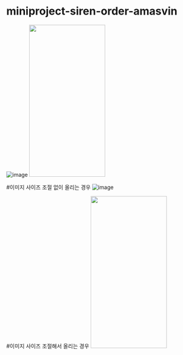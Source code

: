 # miniproject-siren-order-amasvin

![image](https://user-images.githubusercontent.com/84005648/146761647-f05559c6-eee2-4177-8d2b-fd1228977bea.png)
<img src="https://user-images.githubusercontent.com/84005648/146759753-933ca0ee-4a65-4ab2-98ef-df5a1972e2c9.png" width="200" height="400"/>




#이미지 사이즈 조절 없이 올리는 경우
![image](이미지주소.png)

#이미지 사이즈 조절해서 올리는 경우
<img src="이미지주소.png" width="200" height="400"/>
